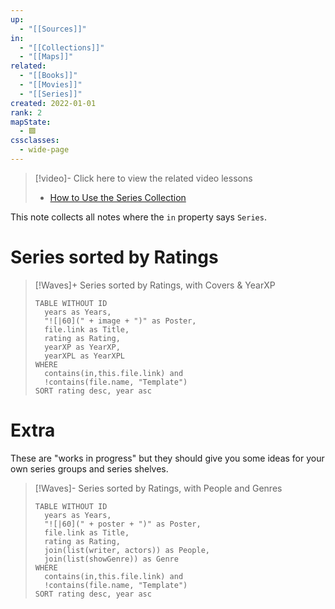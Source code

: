 ```yaml
---
up:
  - "[[Sources]]"
in:
  - "[[Collections]]"
  - "[[Maps]]"
related:
  - "[[Books]]"
  - "[[Movies]]"
  - "[[Series]]"
created: 2022-01-01
rank: 2
mapState:
  - 🟩
cssclasses:
  - wide-page
---
```


> [!video]- Click here to view the related video lessons
> - [How to Use the Series Collection](https://community.linkingyourthinking.com/c/ideaverse-pro/sections/146181/lessons/513567)

This note collects all notes where the `in` property says `Series`.

# Series sorted by Ratings

> [!Waves]+ Series sorted by Ratings, with Covers & YearXP
> ```dataview
> TABLE WITHOUT ID
> 	years as Years,
> 	"![|60](" + image + ")" as Poster,
> 	file.link as Title,
> 	rating as Rating,
> 	yearXP as YearXP,
> 	yearXPL as YearXPL
> WHERE
> 	contains(in,this.file.link) and
> 	!contains(file.name, "Template")
> SORT rating desc, year asc
> ```


# Extra
These are "works in progress" but they should give you some ideas for your own series groups and series shelves. 

> [!Waves]- Series sorted by Ratings, with People and Genres
> ```dataview
> TABLE WITHOUT ID
> 	years as Years,
> 	"![|60](" + poster + ")" as Poster,
> 	file.link as Title,
> 	rating as Rating,
> 	join(list(writer, actors)) as People,
> 	join(list(showGenre)) as Genre
> WHERE
> 	contains(in,this.file.link) and
> 	!contains(file.name, "Template")
> SORT rating desc, year asc
> ```

